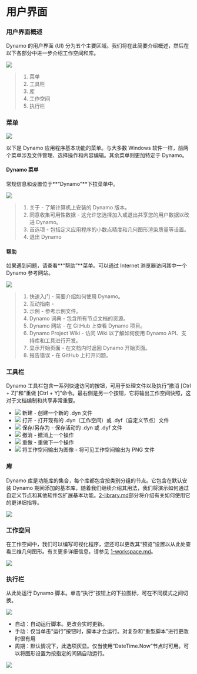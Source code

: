 # 用户界面

### 用户界面概述

Dynamo 的用户界面 (UI) 分为五个主要区域。我们将在此简要介绍概述，然后在以下各部分中进一步介绍工作空间和库。

![](<images/user interface - ui.jpg>)

> 1. 菜单
> 2. 工具栏
> 3. 库
> 4. 工作空间
> 5. 执行栏

### 菜单

![](<images/user interface - menu.jpg>)

以下是 Dynamo 应用程序基本功能的菜单。与大多数 Windows 软件一样，前两个菜单涉及文件管理、选择操作和内容编辑。其余菜单则更加特定于 Dynamo。

#### Dynamo 菜单

常规信息和设置位于**“Dynamo”**下拉菜单中。

![](<images/user interface - dynamo menu.jpg>)

> 1. 关于 - 了解计算机上安装的 Dynamo 版本。
> 2. 同意收集可用性数据 - 这允许您选择加入或退出共享您的用户数据以改进 Dynamo。
> 3. 首选项 - 包括定义应用程序的小数点精度和几何图形渲染质量等设置。
> 4. 退出 Dynamo

#### 帮助

如果遇到问题，请查看**“帮助”**菜单。可以通过 Internet 浏览器访问其中一个 Dynamo 参考网站。

![](<images/user interface - help menu.jpg>)

> 1. 快速入门 - 简要介绍如何使用 Dynamo。
> 2. 互动指南 -
> 3. 示例 - 参考示例文件。
> 4. Dynamo 词典 - 包含所有节点文档的资源。
> 5. Dynamo 网站 - 在 GitHub 上查看 Dynamo 项目。
> 6. Dynamo Project Wiki - 访问 Wiki 以了解如何使用 Dynamo API、支持库和工具进行开发。
> 7. 显示开始页面 - 在文档内时返回 Dynamo 开始页面。
> 8. 报告错误 - 在 GitHub 上打开问题。

### 工具栏

Dynamo 工具栏包含一系列快速访问的按钮，可用于处理文件以及执行“撤消 \[Ctrl + Z]”和“重做 \[Ctrl + Y]”命令。最右侧是另一个按钮，它将输出工作空间快照，这对于文档编制和共享非常重要。

* ![](<images/user interface - new file.jpg>) 新建 - 创建一个新的 .dyn 文件
* ![](<images/user interface - open (1).jpg>) 打开 - 打开现有的 .dyn（工作空间）或 .dyf（自定义节点）文件
* ![](<images/user interface - save.jpg>) 保存/另存为 - 保存活动的 .dyn 或 .dyf 文件
* ![](<images/user interface - undo.jpg>) 撤消 - 撤消上一个操作
* ![](<images/user interface - redo.jpg>) 重做 - 重做下一个操作
* ![](<images/user interface - screenshot.jpg>) 将工作空间输出为图像 - 将可见工作空间输出为 PNG 文件

### 库

Dynamo 库是功能库的集合，每个库都包含按类别分组的节点。它包含在默认安装 Dynamo 期间添加的基本库，随着我们继续介绍其用法，我们将演示如何通过自定义节点和其他软件包扩展基本功能。[2-library.md](2-library.md "提及")部分将介绍有关如何使用它的更详细指导。

![](<images/user interface - library.jpg>)

### 工作空间

在工作空间中，我们可以编写可视化程序，您还可以更改其“预览”设置以从此处查看三维几何图形。有关更多详细信息，请参见 [1-workspace.md](1-workspace.md "提及")。

![](<images/user interface - workspace.gif>)

### 执行栏

从此处运行 Dynamo 脚本。单击“执行”按钮上的下拉图标，可在不同模式之间切换。

![](<images/user interface - execution bar.gif>)

* 自动：自动运行脚本。更改会实时更新。
* 手动：仅当单击“运行”按钮时，脚本才会运行。对复杂和“重型脚本”进行更改时很有用
* 周期：默认情况下，此选项灰显。仅当使用“DateTime.Now”节点时可用。可以将图形设置为按指定的间隔自动运行。

![](<images/user interface - execution bar DateTime node.jpg>)
